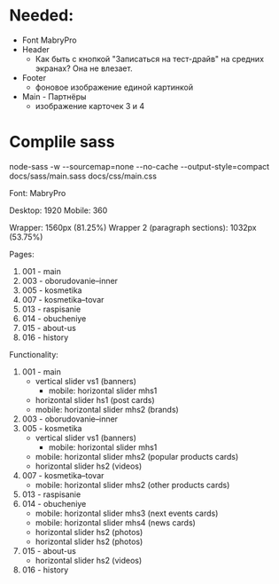 # Needed:
- Font MabryPro
- Header
	- Как быть с кнопкой "Записаться на тест-драйв" на средних экранах? Она не влезает.
- Footer
	- фоновое изображение единой картинкой
- Main - Партнёры
	- изображение карточек 3 и 4

# Complile sass
node-sass -w --sourcemap=none --no-cache --output-style=compact docs/sass/main.sass docs/css/main.css

Font: MabryPro

Desktop: 1920
Mobile: 360

Wrapper: 1560px (81.25%)
Wrapper 2 (paragraph sections): 1032px (53.75%)

Pages:
1. 001 - main
2. 003 - oborudovanie–inner
3. 005 - kosmetika
4. 007 - kosmetika–tovar
5. 013 - raspisanie
6. 014 - obucheniye
7. 015 - about-us
8. 016 - history

Functionality:
1. 001 - main
	- vertical slider vs1 (banners)
		- mobile: horizontal slider mhs1
	- horizontal slider hs1 (post cards)
	- mobile: horizontal slider mhs2 (brands)
2. 003 - oborudovanie–inner
3. 005 - kosmetika
	- vertical slider vs1 (banners)
		- mobile: horizontal slider mhs1
	- mobile: horizontal slider mhs2 (popular products cards)
	- horizontal slider hs2 (videos)
4. 007 - kosmetika–tovar
	- mobile: horizontal slider mhs2 (other products cards)
5. 013 - raspisanie
6. 014 - obucheniye
	- mobile: horizontal slider mhs3 (next events cards)
	- mobile: horizontal slider mhs4 (news cards)
	- horizontal slider hs2 (photos)
	- horizontal slider hs2 (photos)
7. 015 - about-us
	- horizontal slider hs2 (videos)
8. 016 - history